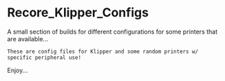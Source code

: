 # Recore_Klipper_Configs
A small section of builds for different configurations for some printers that are available...

`These are config files for Klipper and some random printers w/ specific peripheral use!`

Enjoy...
